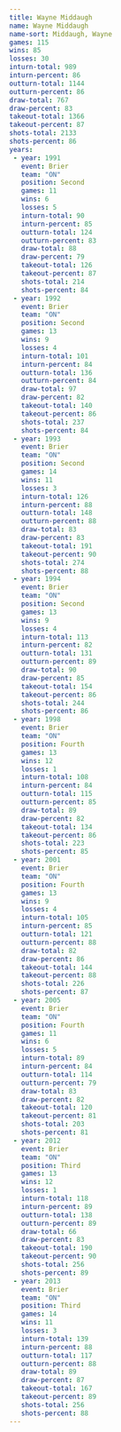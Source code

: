 ```yaml
---
title: Wayne Middaugh
name: Wayne Middaugh
name-sort: Middaugh, Wayne
games: 115
wins: 85
losses: 30
inturn-total: 989
inturn-percent: 86
outturn-total: 1144
outturn-percent: 86
draw-total: 767
draw-percent: 83
takeout-total: 1366
takeout-percent: 87
shots-total: 2133
shots-percent: 86
years:
 - year: 1991
   event: Brier
   team: "ON"
   position: Second
   games: 11
   wins: 6
   losses: 5
   inturn-total: 90
   inturn-percent: 85
   outturn-total: 124
   outturn-percent: 83
   draw-total: 88
   draw-percent: 79
   takeout-total: 126
   takeout-percent: 87
   shots-total: 214
   shots-percent: 84
 - year: 1992
   event: Brier
   team: "ON"
   position: Second
   games: 13
   wins: 9
   losses: 4
   inturn-total: 101
   inturn-percent: 84
   outturn-total: 136
   outturn-percent: 84
   draw-total: 97
   draw-percent: 82
   takeout-total: 140
   takeout-percent: 86
   shots-total: 237
   shots-percent: 84
 - year: 1993
   event: Brier
   team: "ON"
   position: Second
   games: 14
   wins: 11
   losses: 3
   inturn-total: 126
   inturn-percent: 88
   outturn-total: 148
   outturn-percent: 88
   draw-total: 83
   draw-percent: 83
   takeout-total: 191
   takeout-percent: 90
   shots-total: 274
   shots-percent: 88
 - year: 1994
   event: Brier
   team: "ON"
   position: Second
   games: 13
   wins: 9
   losses: 4
   inturn-total: 113
   inturn-percent: 82
   outturn-total: 131
   outturn-percent: 89
   draw-total: 90
   draw-percent: 85
   takeout-total: 154
   takeout-percent: 86
   shots-total: 244
   shots-percent: 86
 - year: 1998
   event: Brier
   team: "ON"
   position: Fourth
   games: 13
   wins: 12
   losses: 1
   inturn-total: 108
   inturn-percent: 84
   outturn-total: 115
   outturn-percent: 85
   draw-total: 89
   draw-percent: 82
   takeout-total: 134
   takeout-percent: 86
   shots-total: 223
   shots-percent: 85
 - year: 2001
   event: Brier
   team: "ON"
   position: Fourth
   games: 13
   wins: 9
   losses: 4
   inturn-total: 105
   inturn-percent: 85
   outturn-total: 121
   outturn-percent: 88
   draw-total: 82
   draw-percent: 86
   takeout-total: 144
   takeout-percent: 88
   shots-total: 226
   shots-percent: 87
 - year: 2005
   event: Brier
   team: "ON"
   position: Fourth
   games: 11
   wins: 6
   losses: 5
   inturn-total: 89
   inturn-percent: 84
   outturn-total: 114
   outturn-percent: 79
   draw-total: 83
   draw-percent: 82
   takeout-total: 120
   takeout-percent: 81
   shots-total: 203
   shots-percent: 81
 - year: 2012
   event: Brier
   team: "ON"
   position: Third
   games: 13
   wins: 12
   losses: 1
   inturn-total: 118
   inturn-percent: 89
   outturn-total: 138
   outturn-percent: 89
   draw-total: 66
   draw-percent: 83
   takeout-total: 190
   takeout-percent: 90
   shots-total: 256
   shots-percent: 89
 - year: 2013
   event: Brier
   team: "ON"
   position: Third
   games: 14
   wins: 11
   losses: 3
   inturn-total: 139
   inturn-percent: 88
   outturn-total: 117
   outturn-percent: 88
   draw-total: 89
   draw-percent: 87
   takeout-total: 167
   takeout-percent: 89
   shots-total: 256
   shots-percent: 88
---
```


